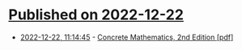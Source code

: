 # [Published on 2022-12-22](index.md)

* [2022-12-22, 11:14:45](https://news.ycombinator.com/item?id=34092231) - [Concrete Mathematics, 2nd Edition [pdf]](https://www.csie.ntu.edu.tw/%7Er97002/temp/Concrete%20Mathematics%202e.pdf)
